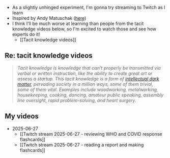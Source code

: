 - As a slightly unhinged experiment, I'm gonna try streaming to Twitch as I learn
- Inspired by Andy Matuschak ([here](https://www.youtube.com/watch?v=kG2_6ToMZgI))
- I think I'll be much worse at learning than people from the tacit knowledge videos below, so I'm excited to watch those and see how experts do it!
	- [[Tacit knowledge videos]]
## Re: tacit knowledge videos
> *Tacit knowledge is knowledge that can’t properly be transmitted via verbal or written instruction, like the ability to create great art or assess a startup. This tacit knowledge is a form of [intellectual dark matter](https://youtu.be/-KPAD1UjpsE), pervading society in a million ways, some of them trivial, some of them vital. Examples include woodworking, metalworking, housekeeping, cooking, dancing, amateur public speaking, assembly line oversight, rapid problem-solving, and heart surgery.*
## My videos
- 2025-06-27
	- [[Twitch stream 2025-06-27 - reviewing WHO and COVID response flashcards]]	
	- [[Twitch stream 2025-06-27 - reading a report and making flashcards]]